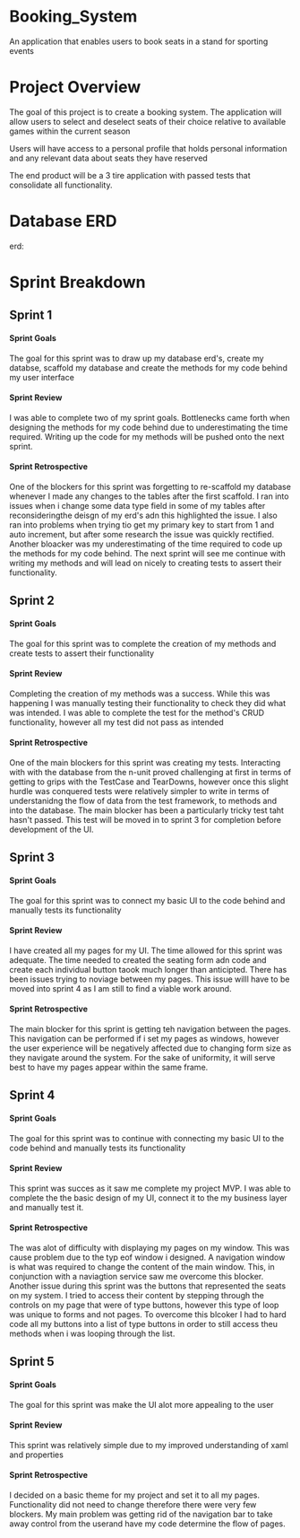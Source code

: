 # Booking_System
An application that enables users to book seats in a stand for sporting events

# Project Overview
The goal of this project is to create a booking system. The application will allow users to select and deselect seats of their choice relative to available games within the current season

Users will have access to a personal profile that holds personal information and any relevant data about seats they have reserved

The end product will be a 3 tire application with passed tests that consolidate all functionality.

# Database ERD
erd:

# Sprint Breakdown
## Sprint 1
#### Sprint Goals
The goal for this sprint was to draw up my database erd's, create my databse, scaffold my database and create the methods for my code behind my user interface
#### Sprint Review
I was able to complete two of my sprint goals. Bottlenecks came forth when designing the methods for my code behind due to underestimating the time required. Writing up the code for my methods will be pushed onto the next sprint.
#### Sprint Retrospective
One of the blockers for this sprint was forgetting to re-scaffold my database whenever I made any changes to the tables after the first scaffold. I ran into issues when i change some data type field in some of my tables after reconsideringthe deisgn of my erd's adn this highlighted the issue. I also ran into problems when trying tio get my primary key to start from 1 and auto increment, but after some research the issue was quickly rectified. Another bloacker was my underestimating of the time required to code up the methods for my code behind. The next sprint will see me continue with writing my methods and will lead on nicely to creating tests to assert their functionality.

## Sprint 2
#### Sprint Goals
The goal for this sprint was to complete the creation of my methods and create tests to assert their functionality
#### Sprint Review
Completing the creation of my methods was a success. While this was happening I was manually testing their functionality to check they did what was intended. I was able to complete the test for the method's CRUD functionality, however all my test did not pass as intended
#### Sprint Retrospective
One of the main blockers for this sprint was creating my tests. Interacting with with the database from the n-unit proved challenging at first in terms of getting to grips with the TestCase and TearDowns, however once this slight hurdle was conquered tests were relatively simpler to write in terms of understanidng the flow of data from the test framework, to methods and into the database. The main blocker has been a particularly tricky test taht hasn't passed. This test will be moved in to sprint 3 for completion before development of the UI.

## Sprint 3
#### Sprint Goals
The goal for this sprint was to connect my basic UI to the code behind and manually tests its functionality 
#### Sprint Review
I have created all my pages for my UI. The time allowed for this sprint was adequate. The time needed to created the seating form adn code and create each individual button taook much longer than anticipted. There has been issues trying to noviage between my pages. This issue willl have to be moved into sprint 4 as I am still to find a viable work around.
#### Sprint Retrospective
The main blocker for this sprint is getting teh navigation between the pages. This navigation can be performed if i set my pages as windows, however the user experience will be negatively affected due to changing form size as they navigate around the system. For the sake of uniformity, it will serve best to have my pages appear within the same frame.

## Sprint 4
#### Sprint Goals
The goal for this sprint was to continue with connecting my basic UI to the code behind and manually tests its functionality 
#### Sprint Review
This sprint was succes as it saw me complete my project MVP. I was able to complete the the basic design of my UI, connect it to the my business layer and manually test it.
#### Sprint Retrospective
The was alot of difficulty with displaying my pages on my window. This was cause problem due to the typ eof window i designed. A navigation window is what was required to change the content of the main window. This, in conjunction with a naviagtion service saw me overcome this blocker. Another issue during this sprint was the buttons that represented the seats on my system. I tried to access their content by stepping through the controls on my page that were of type buttons, however this type of loop was unique to forms and not pages. To overcome this blcoker I had to hard code all my buttons into a list of type buttons in order to still access theu methods when i was looping through the list.

## Sprint 5
#### Sprint Goals
The goal for this sprint was make the UI alot more appealing to the user
#### Sprint Review
This sprint was relatively simple due to my improved understanding of xaml and properties
#### Sprint Retrospective
I decided on a basic theme for my project and set it to all my pages. Functionality did not need to change therefore there were very few blockers. My main problem was getting rid of the navigation bar to take away control from the userand have my code determine the flow of pages.
